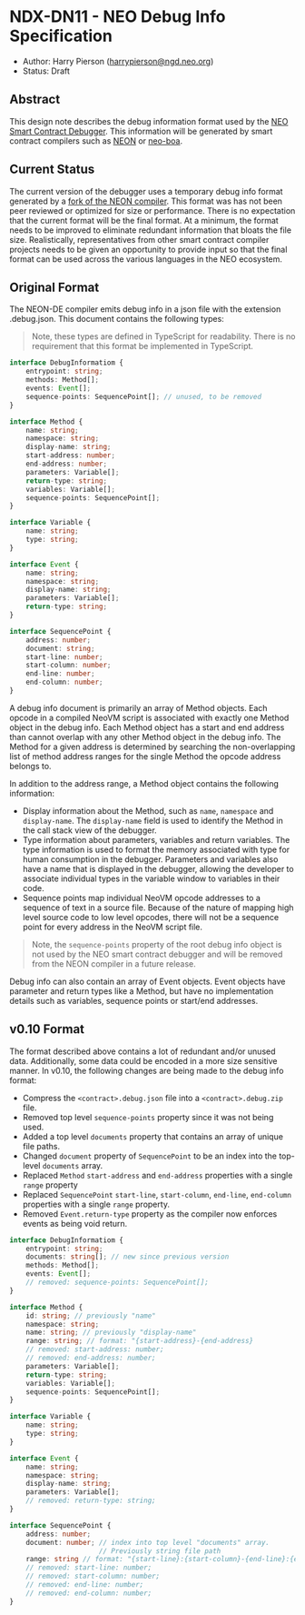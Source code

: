 <!-- markdownlint-enable -->
# NDX-DN11 - NEO Debug Info Specification

- Author: Harry Pierson (harrypierson@ngd.neo.org)
- Status: Draft

## Abstract

This design note describes the debug information format used by
the [NEO Smart Contract Debugger](NDX-DN04%20-%20NEO%20Smart%20Contract%20Debugging.md).
This information will be generated by smart contract compilers
such as [NEON](https://github.com/neo-project/neo-devpack-dotnet)
or [neo-boa](https://github.com/CityOfZion/neo-boa).

## Current Status

The current version of the debugger uses a temporary debug info
format generated by a
[fork of the NEON compiler](https://github.com/neo-project/neo-devpack-dotnet/tree/dehvawk/neon-de).
This format was has not been peer reviewed or optimized for size or performance.
There is no expectation that the current format will be the final format.
At a minimum, the format needs to be improved to eliminate redundant information
that bloats the file size. Realistically, representatives from other smart
contract compiler projects needs to be given an opportunity to provide input
so that the final format can be used across the various languages in the NEO
ecosystem.

## Original Format

The NEON-DE compiler emits debug info in a json file with the extension
.debug.json. This document contains the following types:

> Note, these types are defined in TypeScript for readability.
> There is no requirement that this format be implemented in TypeScript.

``` typescript
interface DebugInformatiom {
    entrypoint: string;
    methods: Method[];
    events: Event[];
    sequence-points: SequencePoint[]; // unused, to be removed
}

interface Method {
    name: string;
    namespace: string;
    display-name: string;
    start-address: number;
    end-address: number;
    parameters: Variable[];
    return-type: string;
    variables: Variable[];
    sequence-points: SequencePoint[];
}

interface Variable {
    name: string;
    type: string;
}

interface Event {
    name: string;
    namespace: string;
    display-name: string;
    parameters: Variable[];
    return-type: string;
}

interface SequencePoint {
    address: number;
    document: string;
    start-line: number;
    start-column: number;
    end-line: number;
    end-column: number;
}
```

A debug info document is primarily an array of Method objects. Each opcode
in a compiled NeoVM script is associated with exactly one Method object in
the debug info. Each Method object has a start and end address than cannot
overlap with any other Method object in the debug info. The Method for a
given address is determined by searching the non-overlapping list of method
address ranges for the single Method the opcode address belongs to.

In addition to the address range, a Method object contains the following
information:

- Display information about the Method, such as `name`, `namespace` and
  `display-name`. The `display-name` field is used to identify the Method
  in the call stack view of the debugger.
- Type information about parameters, variables and return variables.
  The type information is used to format the memory associated with type
  for human consumption in the debugger. Parameters and variables also
  have a name that is displayed in the debugger, allowing the developer
  to associate individual types in the variable window to variables
  in their code.
- Sequence points map individual NeoVM opcode addresses to a sequence
  of text in a source file. Because of the nature of mapping high level
  source code to low level opcodes, there will not be a sequence point
  for every address in the NeoVM script file.

> Note, the `sequence-points` property of the root debug info object
> is not used by the NEO smart contract debugger and will be removed
> from the NEON compiler in a future release.

Debug info can also contain an array of Event objects. Event objects have
parameter and return types like a Method, but have no implementation
details such as variables, sequence points or start/end addresses.

## v0.10 Format

The format described above contains a lot of redundant and/or unused data.
Additionally, some data could be encoded in a more size sensitive manner.
In v0.10, the following changes are being made to the debug info format:

- Compress the `<contract>.debug.json` file into a
 `<contract>.debug.zip` file.
- Removed top level `sequence-points` property since it was
  not being used.
- Added a top level `documents` property that contains an array of
  unique file paths.
- Changed `document` property of `SequencePoint` to be an index
  into the top-level `documents` array.
- Replaced `Method` `start-address` and `end-address` properties
  with a single `range` property 
- Replaced `SequencePoint` `start-line`, `start-column`, `end-line`,
  `end-column` properties with a single `range` property.
- Removed `Event.return-type` property as the compiler now enforces
  events as being void return.

``` typescript
interface DebugInformatiom {
    entrypoint: string;
    documents: string[]; // new since previous version
    methods: Method[];
    events: Event[];
    // removed: sequence-points: SequencePoint[];
}

interface Method {
    id: string; // previously "name"
    namespace: string;
    name: string; // previously "display-name"
    range: string; // format: "{start-address}-{end-address}
    // removed: start-address: number;
    // removed: end-address: number;
    parameters: Variable[];
    return-type: string;
    variables: Variable[];
    sequence-points: SequencePoint[];
}

interface Variable {
    name: string;
    type: string;
}

interface Event {
    name: string;
    namespace: string;
    display-name: string;
    parameters: Variable[];
    // removed: return-type: string;
}

interface SequencePoint {
    address: number;
    document: number; // index into top level "documents" array.
                      // Previously string file path
    range: string // format: "{start-line}:{start-column}-{end-line}:{end-column}
    // removed: start-line: number;
    // removed: start-column: number;
    // removed: end-line: number;
    // removed: end-column: number;
}
```
